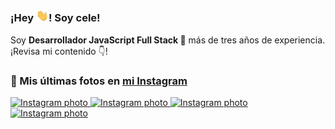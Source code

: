 <h3>¡Hey <img src="https://raw.githubusercontent.com/ABSphreak/ABSphreak/master/gifs/Hi.gif" width="20px" decondig="async">! Soy cele!</h3>

<p>Soy <strong>Desarrollador JavaScript Full Stack 🚀</strong> más de tres años de experiencia.<br />¡Revisa mi contenido 👇!</p>

### 📸 Mis últimas fotos en [mi Instagram](https://instagram.com/cele)


<a href='https://instagram.com/p/C1UpuSGLQiG' target='_blank'>
  <img width='20%' src='https://instagram.flba2-1.fna.fbcdn.net/v/t51.29350-15/412513918_1325803934584302_4400498733289087214_n.jpg?stp=dst-jpg_e15&_nc_ht=instagram.flba2-1.fna.fbcdn.net&_nc_cat=106&_nc_ohc=OiZNUansILoAX_ZTlQI&edm=APU89FABAAAA&ccb=7-5&oh=00_AfCavkhz5j_drHDUkrWGnNRhIwbyLY_WeKqMnzBYzy61nA&oe=66040C1D&_nc_sid=bc0c2c' alt='Instagram photo' />
</a>
<a href='https://instagram.com/p/CzMY3lzxgmx' target='_blank'>
  <img width='20%' src='https://instagram.flba2-1.fna.fbcdn.net/v/t51.29350-15/398916226_819142863293745_2426123683154743297_n.webp?stp=dst-jpg_e35&_nc_ht=instagram.flba2-1.fna.fbcdn.net&_nc_cat=109&_nc_ohc=c_RqId-qp98AX81Yt_T&edm=APU89FABAAAA&ccb=7-5&oh=00_AfCnf4GwP-qaLvVdadfqT4JFIaKnyABPMvS6d2GWyKBodQ&oe=66039A8C&_nc_sid=bc0c2c' alt='Instagram photo' />
</a>
<a href='https://instagram.com/p/CygbQv4uqxM' target='_blank'>
  <img width='20%' src='https://instagram.flba2-1.fna.fbcdn.net/v/t51.29350-15/391525959_236593062741789_5868561716480810596_n.webp?stp=dst-jpg_e35&_nc_ht=instagram.flba2-1.fna.fbcdn.net&_nc_cat=109&_nc_ohc=obXxnGqZVkYAX-u-gS7&edm=APU89FABAAAA&ccb=7-5&oh=00_AfCWG3fugEO5rHT4Ono2dwDcL1t6SJBNMYya2w2Y3_-L_g&oe=6603A0C8&_nc_sid=bc0c2c' alt='Instagram photo' />
</a>
<a href='https://instagram.com/p/CxTmOF6vN8M' target='_blank'>
  <img width='20%' src='https://instagram.flba2-1.fna.fbcdn.net/v/t51.29350-15/378565944_323878180141713_8920720304536029091_n.jpg?stp=dst-jpg_e15&_nc_ht=instagram.flba2-1.fna.fbcdn.net&_nc_cat=109&_nc_ohc=DiwrnzjTTYcAX81hmla&edm=APU89FABAAAA&ccb=7-5&oh=00_AfCPfOI_BYhPNpL9WRpm194qpR7H4uidCYRBOjZhOxfSyw&oe=6603D2D2&_nc_sid=bc0c2c' alt='Instagram photo' />
</a>
